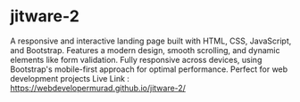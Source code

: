 # jitware-2
A responsive and interactive landing page built with HTML, CSS, JavaScript, and Bootstrap. Features a modern design, smooth scrolling, and dynamic elements like form validation. Fully responsive across devices, using Bootstrap's mobile-first approach for optimal performance. Perfect for web development projects
Live Link : https://webdevelopermurad.github.io/jitware-2/
